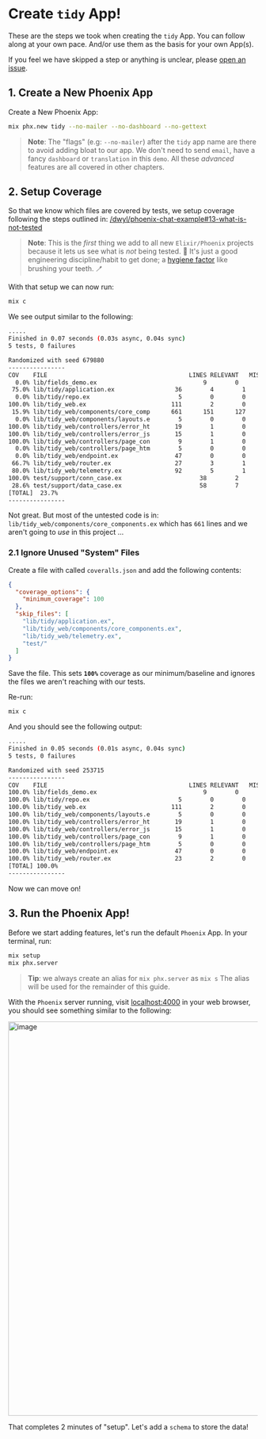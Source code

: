 # Create `tidy` App!

These are the steps we took when creating
the `tidy` App.
You can follow along at your own pace.
And/or use them as the basis for your own App(s).

If you feel we have skipped a step
or anything is unclear,
please 
[open an issue](https://github.com/dwyl/tidy/issues).


## 1. Create a New Phoenix App

Create a New Phoenix App:

```sh
mix phx.new tidy --no-mailer --no-dashboard --no-gettext
```

> **Note**: The "flags" (e.g: `--no-mailer`) 
> after the `tidy` app name
> are there to avoid adding bloat to our app. 
> We don't need to send `email`, 
> have a fancy `dashboard` or `translation` in this `demo`.
> All these _advanced_ features are all covered in other chapters.


## 2. Setup Coverage

So that we know which files are covered by tests,
we setup coverage following the steps outlined in:
[/dwyl/phoenix-chat-example#13-what-is-not-tested](https://github.com/dwyl/phoenix-chat-example#13-what-is-not-tested)

<!-- Q: should we add all the steps here
to avoid sending people somewhere else...? -->

> **Note**: This is the _first_ thing 
> we add to all new `Elixir/Phoenix` projects
because it lets us see what is _not_ being tested. 🙈
It's just a good engineering discipline/habit to get done; a 
[hygiene factor](https://en.wikipedia.org/wiki/Two-factor_theory)
like brushing your teeth. 🪥

With that setup we can now run:

```sh
mix c
```

We see output similar to the following:

```sh
.....
Finished in 0.07 seconds (0.03s async, 0.04s sync)
5 tests, 0 failures

Randomized with seed 679880
----------------
COV    FILE                                        LINES RELEVANT   MISSED
  0.0% lib/fields_demo.ex                              9        0        0
 75.0% lib/tidy/application.ex                 36        4        1
  0.0% lib/tidy/repo.ex                         5        0        0
100.0% lib/tidy_web.ex                        111        2        0
 15.9% lib/tidy_web/components/core_comp      661      151      127
  0.0% lib/tidy_web/components/layouts.e        5        0        0
100.0% lib/tidy_web/controllers/error_ht       19        1        0
100.0% lib/tidy_web/controllers/error_js       15        1        0
100.0% lib/tidy_web/controllers/page_con        9        1        0
  0.0% lib/tidy_web/controllers/page_htm        5        0        0
  0.0% lib/tidy_web/endpoint.ex                47        0        0
 66.7% lib/tidy_web/router.ex                  27        3        1
 80.0% lib/tidy_web/telemetry.ex               92        5        1
100.0% test/support/conn_case.ex                      38        2        0
 28.6% test/support/data_case.ex                      58        7        5
[TOTAL]  23.7%
----------------
```

Not great. 
But most of the untested code is in:
`lib/tidy_web/components/core_components.ex`
which has `661` lines 
and we aren't going to _use_ in this project ...

### 2.1 Ignore Unused "System" Files

Create a file with called `coveralls.json`
and add the following contents:

```json
{
  "coverage_options": {
    "minimum_coverage": 100
  },
  "skip_files": [
    "lib/tidy/application.ex",
    "lib/tidy_web/components/core_components.ex",
    "lib/tidy_web/telemetry.ex",
    "test/"
  ]
}
```
Save the file.
This sets **`100%`** coverage as our minimum/baseline
and ignores the files we aren't reaching with our tests.

Re-run:

```sh
mix c
```

And you should see the following output:

```sh
.....
Finished in 0.05 seconds (0.01s async, 0.04s sync)
5 tests, 0 failures

Randomized with seed 253715
----------------
COV    FILE                                        LINES RELEVANT   MISSED
100.0% lib/fields_demo.ex                              9        0        0
100.0% lib/tidy/repo.ex                         5        0        0
100.0% lib/tidy_web.ex                        111        2        0
100.0% lib/tidy_web/components/layouts.e        5        0        0
100.0% lib/tidy_web/controllers/error_ht       19        1        0
100.0% lib/tidy_web/controllers/error_js       15        1        0
100.0% lib/tidy_web/controllers/page_con        9        1        0
100.0% lib/tidy_web/controllers/page_htm        5        0        0
100.0% lib/tidy_web/endpoint.ex                47        0        0
100.0% lib/tidy_web/router.ex                  23        2        0
[TOTAL] 100.0%
----------------
```

Now we can move on!

## 3. Run the Phoenix App!

Before we start adding features,
let's run the default `Phoenix` App.
In your terminal, run:

```sh
mix setup
mix phx.server
```

> **Tip**: we always create an alias for `mix phx.server` as `mix s`
> The alias will be used for the remainder of this guide.

With the `Phoenix` server running,
visit 
[localhost:4000](http://localhost:4000)
in your web browser,
you should see something similar to the following:

<img width="796" alt="image" src="https://github.com/dwyl/fields/assets/194400/891e890e-c94a-402e-baee-ee47fd3725a7">

That completes 2 minutes of "setup".
Let's add a `schema` to store the data!